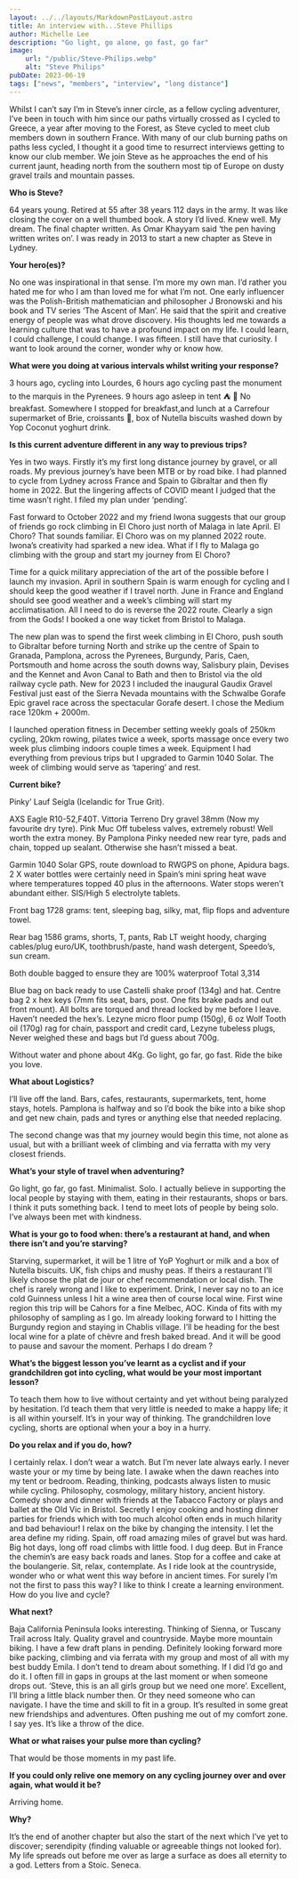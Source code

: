 ```yaml
---
layout: ../../layouts/MarkdownPostLayout.astro
title: An interview with...Steve Phillips
author: Michelle Lee
description: "Go light, go alone, go fast, go far"
image:
    url: "/public/Steve-Philips.webp"
    alt: "Steve Philips"
pubDate: 2023-06-19
tags: ["news", "members", "interview", "long distance"]
---
```

Whilst I can’t say I’m in Steve’s inner circle, as a fellow cycling adventurer, I’ve been in touch with him since our paths virtually crossed as I cycled to Greece, a year after moving to the Forest, as Steve cycled to meet club members down in southern France. With many of our club burning paths on paths less cycled, I thought it a good time to resurrect interviews getting to know our club member. We join Steve as he approaches the end of his current jaunt, heading north from the southern most tip of Europe on dusty gravel trails and mountain passes.

**Who is Steve?**

64 years young. Retired at 55 after 38 years 112 days in the army. It was like closing the cover on a well thumbed book. A story I’d lived. Knew well. My dream. The final chapter written. As Omar Khayyam said ‘the pen having written writes on’. I was ready in 2013 to start a new chapter as Steve in Lydney.



**Your hero(es)?**

No one was inspirational in that sense. I’m more my own man. I’d rather you hated me for who I am than loved me for what I’m not. One early influencer was the Polish-British mathematician and philosopher J Bronowski and his book and TV series ‘The Ascent of Man’. He said that the spirit and creative energy of people was what drove discovery. His thoughts led me towards a learning culture that was to have a profound impact on my life. I could learn, I could challenge, I could change. I was fifteen. I still have that curiosity. I want to look around the corner, wonder why or know how.



**What were you doing at various intervals whilst writing your response?**

3 hours ago, cycling into Lourdes, 6 hours ago cycling past the monument to the marquis in the Pyrenees. 9 hours ago asleep in tent ⛺️ 🤣 No breakfast. Somewhere I stopped for breakfast,and lunch at a Carrefour supermarket of Brie, croissants 🥐, box of Nutella biscuits washed down by Yop Coconut yoghurt drink.



**Is this current adventure different in any way to previous trips?**

Yes in two ways. Firstly it’s my first long distance journey by gravel, or all roads. My previous journey’s have been MTB or by road bike. I had planned to cycle from Lydney across France and Spain to Gibraltar and then fly home in 2022. But the lingering affects of COVID meant I judged that the time wasn’t right. I filed my plan under ‘pending’.



Fast forward to October 2022 and my friend Iwona suggests that our group of friends go rock climbing in El Choro just north of Malaga in late April. El Choro? That sounds familiar. El Choro was on my planned 2022 route. Iwona’s creativity had sparked a new idea. What if I fly to Malaga go climbing with the group and start my journey from El Choro?



Time for a quick military appreciation of the art of the possible before I launch my invasion. April in southern Spain is warm enough for cycling and I should keep the good weather if I travel north. June in France and England should see good weather and a week’s climbing will start my acclimatisation. All I need to do is reverse the 2022 route. Clearly a sign from the Gods! I booked a one way ticket from Bristol to Malaga.



The new plan was to spend the first week climbing in El Choro, push south to Gibraltar before turning North and strike up the centre of Spain to Granada, Pamplona, across the Pyrenees, Burgundy, Paris, Caen, Portsmouth and home across the south downs way, Salisbury plain, Devises and the Kennet and Avon Canal to Bath and then to Bristol via the old railway cycle path. New for 2023 I included the inaugural Gaudix Gravel Festival just east of the Sierra Nevada mountains with the Schwalbe Gorafe Epic gravel race across the spectacular Gorafe desert. I chose the Medium race 120km  + 2000m.



I launched operation fitness in December setting weekly goals of 250km cycling, 20km rowing, pilates twice a week, sports massage once every two week plus climbing indoors couple times a week. Equipment I had everything from previous trips but I upgraded to Garmin 1040 Solar. The week of climbing would serve as ‘tapering’ and rest.



**Current bike?**

Pinky’ Lauf Seigla (Icelandic for True Grit).



AXS Eagle R10-52,F40T. Vittoria Terreno Dry gravel 38mm (Now my favourite dry tyre). Pink Muc Off tubeless valves, extremely robust! Well worth the extra money. By Pamplona Pinky needed new rear tyre, pads and chain, topped up sealant. Otherwise she hasn’t missed a beat.



Garmin 1040 Solar GPS, route download to RWGPS on phone, Apidura bags. 2 X water bottles were certainly need in Spain’s mini spring heat wave where temperatures topped 40 plus in the afternoons. Water stops weren’t abundant either. SIS/High 5 electrolyte tablets.



Front bag 1728 grams: tent, sleeping bag, silky, mat, flip flops and adventure towel.



Rear bag 1586 grams, shorts, T, pants, Rab LT weight hoody, charging cables/plug euro/UK, toothbrush/paste, hand wash detergent, Speedo’s, sun cream.



Both double bagged to ensure they are 100% waterproof Total 3,314

Blue bag on back ready to use Castelli shake proof (134g) and hat. Centre bag 2 x hex keys (7mm fits seat, bars, post. One fits brake pads and out front mount). All bolts are torqued and thread locked by me before I leave. Haven’t needed the hex’s. Lezyne micro floor pump (150g), 6 oz Wolf Tooth oil (170g) rag for chain, passport and credit card, Lezyne tubeless plugs, Never weighed these and bags but I’d guess about 700g.



Without water and phone about 4Kg. Go light, go far, go fast. Ride the bike you love.



**What about Logistics?**

I’ll live off the land. Bars, cafes, restaurants, supermarkets, tent, home stays, hotels. Pamplona is halfway and so I’d book the bike into a bike shop and get new chain, pads and tyres or anything else that needed replacing.



The second change was that my journey would begin this time, not alone as usual, but with a brilliant week of climbing and via ferratta with my very closest friends.



**What’s your style of travel when adventuring?**

Go light, go far, go fast. Minimalist. Solo. I actually believe in supporting the local people by staying with them, eating in their restaurants, shops or bars. I think it puts something back. I tend to meet lots of people by being solo. I’ve always been met with kindness.



**What is your go to food when: there’s a restaurant at hand, and when there isn’t and you’re starving?**

Starving, supermarket, it will be 1 litre of YoP Yoghurt or milk and a box of Nutella biscuits. UK, fish chips and mushy peas. If theirs a restaurant I’ll likely choose the plat de jour or chef recommendation or local dish. The chef is rarely wrong and I like to experiment. Drink, I never say no to an ice cold Guinness unless I hit a wine area then of course local wine. First wine region this trip will be Cahors for a fine Melbec, AOC. Kinda of fits with my philosophy of sampling as I go. Im already looking forward to I hitting the Burgundy region and staying in Chablis village. I’ll be heading for the best local wine for a plate of chèvre and fresh baked bread. And it will be good to pause and savour the moment. Perhaps I do dream ?



**What’s the biggest lesson you’ve learnt as a cyclist and if your grandchildren got into cycling, what would be your most important lesson?**

To teach them how to live without certainty and yet without being paralyzed by hesitation. I’d teach them that very little is needed to make a happy life; it is all within yourself. It’s in your way of thinking. The grandchildren love cycling, shorts are optional when your a boy in a hurry.



**Do you relax and if you do, how?**

I certainly relax. I don’t wear a watch. But I’m never late always early. I never waste your or my time by being late. I awake when the dawn reaches into my tent or bedroom. Reading, thinking, podcasts always listen to music while cycling. Philosophy, cosmology, military history, ancient history. Comedy show and dinner with friends at the Tabacco Factory or plays and ballet at the Old Vic in Bristol. Secretly I enjoy cooking and hosting dinner parties for friends which with too much alcohol often ends in much hilarity and bad behaviour! I relax on the bike by changing the intensity. I let the area define my riding. Spain, off road amazing miles of gravel but was hard. Big hot days, long off road climbs with little food. I dug deep. But in France the chemin’s are easy back roads and lanes. Stop for a coffee and cake at the boulangerie. Sit, relax, contemplate. As I ride look at the countryside, wonder who or what went this way before in ancient times. For surely I’m not the first to pass this way? I like to think I create a learning environment. How do you live and cycle?



**What next?**

Baja California Peninsula looks interesting. Thinking of Sienna, or Tuscany Trail across Italy. Quality gravel and countryside. Maybe more mountain biking. I have a few draft plans in pending. Definitely looking forward more bike packing, climbing and via ferrata with my group and most of all with my best buddy Emila. I don’t tend to dream about something. If I did I’d go and do it. I often fill in gaps in groups at the last moment or when someone drops out. ‘Steve, this is an all girls group but we need one more’. Excellent, I’ll bring a little black number then. Or they need someone who can navigate. I have the time and skill to fit in a group. It’s resulted in some great new friendships and adventures. Often pushing me out of my comfort zone. I say yes. It’s like a throw of the dice.

**What or what raises your pulse more than cycling?**

That would be those moments in my past life.



**If you could only relive one memory on any cycling journey over and over again, what would it be?**

Arriving home.



**Why?**

It’s the end of another chapter but also the start of the next which I’ve yet to discover; serendipity (finding valuable or agreeable things not looked for). My life spreads out before me over as large a surface as does all eternity to a god. Letters from a Stoic. Seneca.